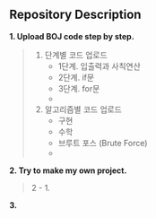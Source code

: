 ## Repository Description

**1. Upload BOJ code step by step.**
> 1) 단계별 코드 업로드     
>     - 1단계. 입출력과 사칙연산    
>     - 2단계. if문      
>     - 3단계. for문     
>     -        
> 2) 알고리즘별 코드 업로드
>     - 구현    
>     - 수학     
>     - 브루트 포스 (Brute Force)     
>     -     

**2. Try to make my own project.**
> 2 - 1.      

**3.**
